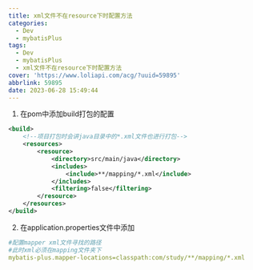 ```yaml
---
title: xml文件不在resource下时配置方法
categories:
  - Dev
  - mybatisPlus
tags:
  - Dev
  - mybatisPlus
  - xml文件不在resource下时配置方法
cover: 'https://www.loliapi.com/acg/?uuid=59895'
abbrlink: 59895
date: 2023-06-28 15:49:44
---
```


1. 在pom中添加build打包的配置

```xml
<build>
    <!--项目打包时会讲java目录中的*.xml文件也进行打包-->
    <resources>
        <resource>
            <directory>src/main/java</directory>
            <includes>
                <include>**/mapping/*.xml</include>
            </includes>
            <filtering>false</filtering>
        </resource>
    </resources>
</build>
```

2. 在application.properties文件中添加

```yml
#配置mapper xml文件寻找的路径
#此时xml必须在mapping文件夹下
mybatis-plus.mapper-locations=classpath:com/study/**/mapping/*.xml  
```
